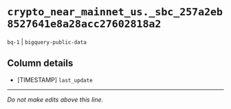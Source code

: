 # `crypto_near_mainnet_us._sbc_257a2eb8527641e8a28acc27602818a2`
`bq-1` | `bigquery-public-data`

## Column details
* [TIMESTAMP] `last_update`

-------------------------------------------------------------------------------
*Do not make edits above this line.*
